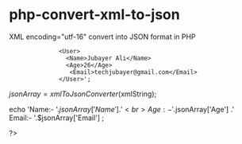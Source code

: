 # php-convert-xml-to-json
XML encoding="utf-16" convert into JSON format in PHP

<?php


function xmlToJsonConverter($reqString){
    $response = str_replace("utf-16", "utf-8", $reqString);
    $response = htmlspecialchars_decode($response, ENT_QUOTES);
    $response = simplexml_load_string($response);
    $response = json_encode($response);
    $response = json_decode($response, true);
    return $response;  
}


$xmlString = '<?xml version="1.0" encoding="utf-16"?>
                  <User>
                    <Name>Jubayer Ali</Name>
                    <Age>26</Age>
                     <Email>techjubayer@gmail.com</Email>
                  </User>';

$jsonArray = xmlToJsonConverter($xmlString);

 echo 'Name:- '.$jsonArray['Name'].'<br>Age:- '.$jsonArray['Age'] .'<br>Email:- '.$jsonArray['Email'] ;

?>
